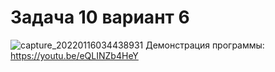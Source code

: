 # Задача 10 вариант 6
![capture_20220116034438931](https://user-images.githubusercontent.com/90615128/149642928-28be1556-7305-4dd6-a786-ad5cb50b2e19.jpeg)
Демонстрация программы: https://youtu.be/eQLINZb4HeY
